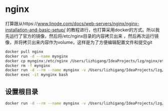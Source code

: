# nginx
打算跟从https://www.linode.com/docs/web-servers/nginx/nginx-installation-and-basic-setup/
的教程进行，也打算采用docker的方式。所以我先运行了官方的镜像，然后将/etc/nginx目录的内容拷贝出来
，然后再次运行镜像，并将拷贝出来内容作为volume，这样是为了方便编辑配置文件和提交git
```bash
docker pull nginx
docker run -d --name mynginx
docker cp mynginx:/etc/nginx /Users/lizhigang/IdeaProjects/lzg/nginx/etc
docker rm -f mynginx
docker run -d --rm --name mynginx -v /Users/lizhigang/IdeaProjects/lzg/nginx/etc/nginx:/etc/nginx nginx
docker exec -it mynginx bash
``` 

## 设置根目录
```bash
docker run -d --rm --name mynginx -v /Users/lizhigang/IdeaProjects/lzg/nginx/etc/nginx:/etc/nginx -v  /Users/lizhigang/IdeaProjects/lzg/nginx/var/www/example.com:/var/www/example.com   nginx
```